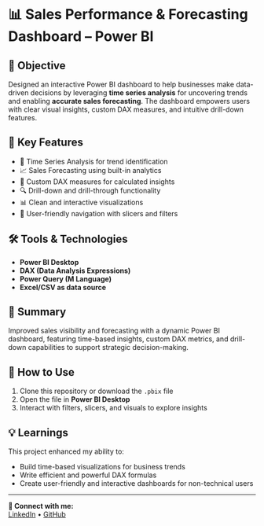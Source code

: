 # 📊 Sales Performance & Forecasting Dashboard – Power BI

## 🧠 Objective  
Designed an interactive Power BI dashboard to help businesses make data-driven decisions by leveraging **time series analysis** for uncovering trends and enabling **accurate sales forecasting**. The dashboard empowers users with clear visual insights, custom DAX measures, and intuitive drill-down features.

## 🚀 Key Features
- 📅 Time Series Analysis for trend identification  
- 📈 Sales Forecasting using built-in analytics  
- 🧮 Custom DAX measures for calculated insights  
- 🔍 Drill-down and drill-through functionality  
- 📊 Clean and interactive visualizations  
- 🧭 User-friendly navigation with slicers and filters  

## 🛠 Tools & Technologies  
- **Power BI Desktop**  
- **DAX (Data Analysis Expressions)**  
- **Power Query (M Language)**  
- **Excel/CSV as data source**  

## 🔎 Summary  
Improved sales visibility and forecasting with a dynamic Power BI dashboard, featuring time-based insights, custom DAX metrics, and drill-down capabilities to support strategic decision-making.

## 📌 How to Use
1. Clone this repository or download the `.pbix` file  
2. Open the file in **Power BI Desktop**  
3. Interact with filters, slicers, and visuals to explore insights  

## 💡 Learnings  
This project enhanced my ability to:
- Build time-based visualizations for business trends  
- Write efficient and powerful DAX formulas  
- Create user-friendly and interactive dashboards for non-technical users  

---

**🔗 Connect with me:**  
[LinkedIn](https://www.linkedin.com/in/muskan-patel2209/) • [GitHub](https://github.com/MuskanP98)
